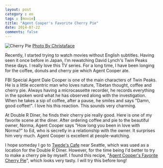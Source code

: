 ```yaml
---
layout: post
category : en
tags : [movie]
title: "Agent Cooper's Favorite Cherry Pie"
date: 2014-07-22
comments: false
---
```


![Cherry Pie](https://farm7.staticflickr.com/6127/5975170986_191d0744c2_z.jpg)
[Photo By Christaface](https://flic.kr/p/a71jaq)

Recently, I started trying to watch movies without English subtitles. Having seen it once before in Japan, I'm rewatching David Lynch's Twin Peaks these days. I really love this TV series. For a long time, I have been longing for the coffee, donuts and cherry pie which Agent Cooper ate.

FBI Special Agent Dale Cooper is one of the main characters of Twin Peaks. He is a little eccentric man who loves nature, Tibetan thought, coffee and cherry pie. Always having a microcassette recorder, he records everything in the spoken word what he has observed along with the investigation. When he takes a sip of coffee, after a pause, he smiles and says "Damn, good coffee!". I love his this reaction. This sounds very charming.

At Double R Diner, he finds their cherry pie really good. Here is one of my favorite scene at the diner. After ordering coffee and pie to the beautiful owner, Norma, Agent Cooper says  "How long you been in love with Norma?" to Ed, who is secretly in a relationship with the owner. It surprises him very much. Agent Cooper is excellent at people-watching.

I hope someday I go to [Twede's Cafe](http://www.twedescafe.com/) near Seattle, which was used as a location for the Double R Diner. However, for the time being I'd better to try to make a cherry pie by myself. I found this recipe, "[Agent Cooper's Favorite Cherry Pie](http://www.forcesofgeek.com/2013/03/celebrate-pi-day-tomorrow-by-making.html)", which looks very tasty. I will try this before long!


